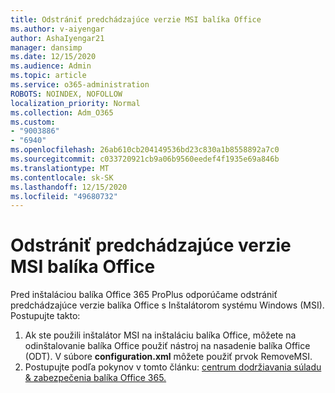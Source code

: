 ```yaml
---
title: Odstrániť predchádzajúce verzie MSI balíka Office
ms.author: v-aiyengar
author: AshaIyengar21
manager: dansimp
ms.date: 12/15/2020
ms.audience: Admin
ms.topic: article
ms.service: o365-administration
ROBOTS: NOINDEX, NOFOLLOW
localization_priority: Normal
ms.collection: Adm_O365
ms.custom:
- "9003886"
- "6940"
ms.openlocfilehash: 26ab610cb204149536bd23c830a1b8558892a7c0
ms.sourcegitcommit: c033720921cb9a06b9560eedef4f1935e69a846b
ms.translationtype: MT
ms.contentlocale: sk-SK
ms.lasthandoff: 12/15/2020
ms.locfileid: "49680732"
---
```

# <a name="remove-prior-msi-versions-of-office"></a>Odstrániť predchádzajúce verzie MSI balíka Office

Pred inštaláciou balíka Office 365 ProPlus odporúčame odstrániť predchádzajúce verzie balíka Office s Inštalátorom systému Windows (MSI). Postupujte takto:

1. Ak ste použili inštalátor MSI na inštaláciu balíka Office, môžete na odinštalovanie balíka Office použiť nástroj na nasadenie balíka Office (ODT). V súbore **configuration.xml** môžete použiť prvok RemoveMSI.
1. Postupujte podľa pokynov v tomto článku: [centrum dodržiavania súladu & zabezpečenia balíka Office 365.](https://go.microsoft.com/fwlink/p/?linkid=2077143)
